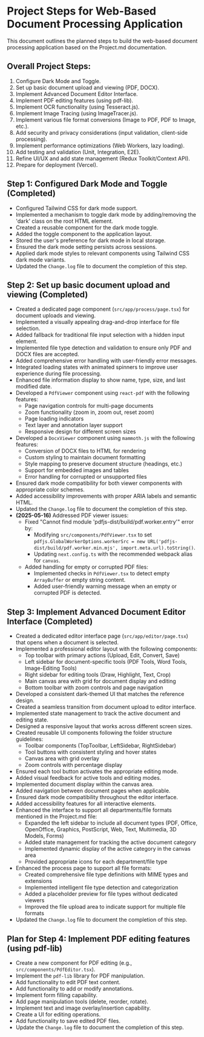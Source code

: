 # Project Steps for Web-Based Document Processing Application

This document outlines the planned steps to build the web-based document processing application based on the Project.md documentation.

## Overall Project Steps:

1.  Configure Dark Mode and Toggle.
2.  Set up basic document upload and viewing (PDF, DOCX).
3.  Implement Advanced Document Editor Interface.
4.  Implement PDF editing features (using pdf-lib).
5.  Implement OCR functionality (using Tesseract.js).
6.  Implement Image Tracing (using ImageTracer.js).
7.  Implement various file format conversions (Image to PDF, PDF to Image, etc.).
8.  Add security and privacy considerations (input validation, client-side processing).
9.  Implement performance optimizations (Web Workers, lazy loading).
10. Add testing and validation (Unit, Integration, E2E).
11. Refine UI/UX and add state management (Redux Toolkit/Context API).
12. Prepare for deployment (Vercel).

## Step 1: Configured Dark Mode and Toggle (Completed)

- Configured Tailwind CSS for dark mode support.
- Implemented a mechanism to toggle dark mode by adding/removing the 'dark' class on the root HTML element.
- Created a reusable component for the dark mode toggle.
- Added the toggle component to the application layout.
- Stored the user's preference for dark mode in local storage.
- Ensured the dark mode setting persists across sessions.
- Applied dark mode styles to relevant components using Tailwind CSS dark mode variants.
- Updated the `Change.log` file to document the completion of this step.

## Step 2: Set up basic document upload and viewing (Completed)

- Created a dedicated page component (`src/app/process/page.tsx`) for document uploads and viewing.
- Implemented a visually appealing drag-and-drop interface for file selection.
- Added fallback for traditional file input selection with a hidden input element.
- Implemented file type detection and validation to ensure only PDF and DOCX files are accepted.
- Added comprehensive error handling with user-friendly error messages.
- Integrated loading states with animated spinners to improve user experience during file processing.
- Enhanced file information display to show name, type, size, and last modified date.
- Developed a `PdfViewer` component using `react-pdf` with the following features:
  - Page navigation controls for multi-page documents
  - Zoom functionality (zoom in, zoom out, reset zoom)
  - Page loading indicators
  - Text layer and annotation layer support
  - Responsive design for different screen sizes
- Developed a `DocxViewer` component using `mammoth.js` with the following features:
  - Conversion of DOCX files to HTML for rendering
  - Custom styling to maintain document formatting
  - Style mapping to preserve document structure (headings, etc.)
  - Support for embedded images and tables
  - Error handling for corrupted or unsupported files
- Ensured dark mode compatibility for both viewer components with appropriate color schemes.
- Added accessibility improvements with proper ARIA labels and semantic HTML.
- Updated the `Change.log` file to document the completion of this step.
- **(2025-05-16)** Addressed PDF viewer issues:
    - Fixed "Cannot find module 'pdfjs-dist/build/pdf.worker.entry'" error by:
      - Modifying `src/components/PdfViewer.tsx` to set `pdfjs.GlobalWorkerOptions.workerSrc = new URL('pdfjs-dist/build/pdf.worker.min.mjs', import.meta.url).toString()`.
      - Updating `next.config.ts` with the recommended webpack alias for `canvas`.
    - Added handling for empty or corrupted PDF files:
      - Implemented checks in `PdfViewer.tsx` to detect empty `ArrayBuffer` or empty string content.
      - Added user-friendly warning message when an empty or corrupted PDF is detected.

## Step 3: Implement Advanced Document Editor Interface (Completed)

- Created a dedicated editor interface page (`src/app/editor/page.tsx`) that opens when a document is selected.
- Implemented a professional editor layout with the following components:
  - Top toolbar with primary actions (Upload, Edit, Convert, Save)
  - Left sidebar for document-specific tools (PDF Tools, Word Tools, Image-Editing Tools)
  - Right sidebar for editing tools (Draw, Highlight, Text, Crop)
  - Main canvas area with grid for document display and editing
  - Bottom toolbar with zoom controls and page navigation
- Developed a consistent dark-themed UI that matches the reference design.
- Created a seamless transition from document upload to editor interface.
- Implemented state management to track the active document and editing state.
- Designed a responsive layout that works across different screen sizes.
- Created reusable UI components following the folder structure guidelines:
  - Toolbar components (TopToolbar, LeftSidebar, RightSidebar)
  - Tool buttons with consistent styling and hover states
  - Canvas area with grid overlay
  - Zoom controls with percentage display
- Ensured each tool button activates the appropriate editing mode.
- Added visual feedback for active tools and editing modes.
- Implemented document display within the canvas area.
- Added navigation between document pages when applicable.
- Ensured dark mode compatibility throughout the editor interface.
- Added accessibility features for all interactive elements.
- Enhanced the interface to support all departments/file formats mentioned in the Project.md file:
  - Expanded the left sidebar to include all document types (PDF, Office, OpenOffice, Graphics, PostScript, Web, Text, Multimedia, 3D Models, Forms)
  - Added state management for tracking the active document category
  - Implemented dynamic display of the active category in the canvas area
  - Provided appropriate icons for each department/file type
- Enhanced the process page to support all file formats:
  - Created comprehensive file type definitions with MIME types and extensions
  - Implemented intelligent file type detection and categorization
  - Added a placeholder preview for file types without dedicated viewers
  - Improved the file upload area to indicate support for multiple file formats
- Updated the `Change.log` file to document the completion of this step.

## Plan for Step 4: Implement PDF editing features (using pdf-lib)

- Create a new component for PDF editing (e.g., `src/components/PdfEditor.tsx`).
- Implement the `pdf-lib` library for PDF manipulation.
- Add functionality to edit PDF text content.
- Add functionality to add or modify annotations.
- Implement form filling capability.
- Add page manipulation tools (delete, reorder, rotate).
- Implement text and image overlay/insertion capability.
- Create a UI for editing operations.
- Add functionality to save edited PDF files.
- Update the `Change.log` file to document the completion of this step.

